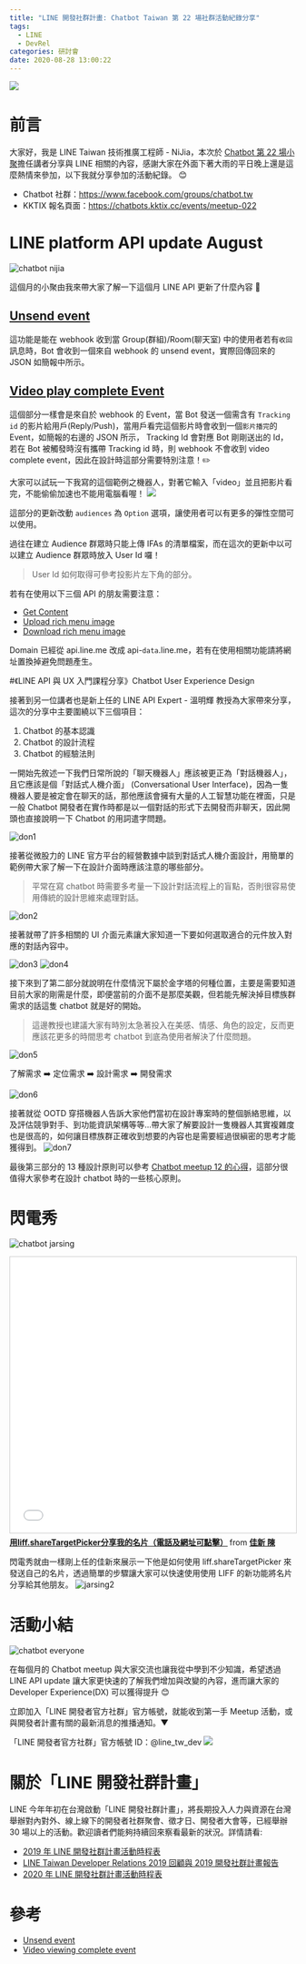```yaml
---
title: "LINE 開發社群計畫: Chatbot Taiwan 第 22 場社群活動紀錄分享"
tags:
  - LINE
  - DevRel
categories: 研討會
date: 2020-08-28 13:00:22
---
```


![](https://nijialin.com/images/2020/chatbot.png)

# 前言

大家好，我是 LINE Taiwan 技術推廣工程師 - NiJia，本次於 [Chatbot 第 22 場小聚](https://chatbots.kktix.cc/events/meetup-022)擔任講者分享與 LINE 相關的內容，感謝大家在外面下著大雨的平日晚上還是這麼熱情來參加，以下我就分享參加的活動紀錄。 😊

- Chatbot 社群：https://www.facebook.com/groups/chatbot.tw
- KKTIX 報名頁面：https://chatbots.kktix.cc/events/meetup-022
<!-- more -->

# LINE platform API update August

![chatbot nijia](https://nijialin.com/images/2020/chatbot-22/nijia-1.jpg)

這個月的小聚由我來帶大家了解一下這個月 LINE API 更新了什麼內容 🎁

## [Unsend event](https://developers.line.biz/en/news/2020/08/04/messaging-api-update-august-2020/)

<script async class="speakerdeck-embed" data-slide="4" data-id="2ebf41de520842e8a557951cdd85583d" data-ratio="1.77777777777778" src="//speakerdeck.com/assets/embed.js"></script>

這功能是能在 webhook 收到當 Group(群組)/Room(聊天室) 中的使用者若有`收回`訊息時，Bot 會收到一個來自 webhook 的 unsend event，實際回傳回來的 JSON 如簡報中所示。

## [Video play complete Event](https://developers.line.biz/en/reference/messaging-api/#video-viewing-complete)

<script async class="speakerdeck-embed" data-slide="6" data-id="2ebf41de520842e8a557951cdd85583d" data-ratio="1.77777777777778" src="//speakerdeck.com/assets/embed.js"></script>

這個部分一樣會是來自於 webhook 的 Event，當 Bot 發送一個需含有 `Tracking id` 的影片給用戶(Reply/Push)，當用戶看完這個影片時會收到一個`影片播完`的 Event，如簡報的右邊的 JSON 所示， Tracking Id 會對應 Bot 剛剛送出的 Id，若在 Bot 被觸發時沒有攜帶 Tracking id 時，則 webhook 不會收到 video complete event，因此在設計時這部分需要特別注意！✏️

大家可以試玩一下我寫的這個範例之機器人，對著它輸入「video」並且把影片看完，不能偷偷加速也不能用電腦看喔！
![](https://nijialin.com/images/2020/chatbot-22/sample-qrcode.png)

<script async class="speakerdeck-embed" data-slide="9" data-id="2ebf41de520842e8a557951cdd85583d" data-ratio="1.77777777777778" src="//speakerdeck.com/assets/embed.js"></script>

這部分的更新改動 `audiences` 為 `Option` 選項，讓使用者可以有更多的彈性空間可以使用。

<script async class="speakerdeck-embed" data-slide="12" data-id="2ebf41de520842e8a557951cdd85583d" data-ratio="1.77777777777778" src="//speakerdeck.com/assets/embed.js"></script>

過往在建立 Audience 群眾時只能上傳 IFAs 的清單檔案，而在這次的更新中以可以建立 Audience 群眾時放入 User Id 囉！

> User Id 如何取得可參考投影片左下角的部分。

<script async class="speakerdeck-embed" data-slide="15" data-id="2ebf41de520842e8a557951cdd85583d" data-ratio="1.77777777777778" src="//speakerdeck.com/assets/embed.js"></script>

若有在使用以下三個 API 的朋友需要注意：

- [Get Content](https://developers.line.biz/en/reference/messaging-api/#get-content)
- [Upload rich menu image](https://developers.line.biz/en/reference/messaging-api/#upload-rich-menu-image)
- [Download rich menu image](https://developers.line.biz/en/reference/messaging-api/#download-rich-menu-image)

Domain 已經從 api.line.me 改成 api-`data`.line.me，若有在使用相關功能請將網址置換掉避免問題產生。

#《LINE API 與 UX 入門課程分享》Chatbot User Experience Design

接著到另一位講者也是新上任的 LINE API Expert - 溫明輝 教授為大家帶來分享，這次的分享中主要圍繞以下三個項目：

1. Chatbot 的基本認識
2. Chatbot 的設計流程
3. Chatbot 的經驗法則

一開始先敘述一下我們日常所說的「聊天機器人」應該被更正為「對話機器人」，且它應該是個「對話式人機介面」
(Conversational User Interface)，因為一隻機器人要是被定會在聊天的話，那他應該會擁有大量的人工智慧功能在裡面，只是一般 Chatbot 開發者在實作時都是以一個對話的形式下去開發而非聊天，因此開頭也直接說明一下 Chatbot 的用詞遣字問題。

![don1](https://nijialin.com/images/2020/chatbot-22/don-1.png)

接著從微股力的 LINE 官方平台的經營數據中談到對話式人機介面設計，用簡單的範例帶大家了解一下在設計介面時應該注意的哪些部分。

> 平常在寫 chatbot 時需要多考量一下設計對話流程上的盲點，否則很容易使用傳統的設計思維來處理對話。

![don2](https://nijialin.com/images/2020/chatbot-22/don-2.png)

接著就帶了許多相關的 UI 介面元素讓大家知道一下要如何選取適合的元件放入對應的對話內容中。

![don3](https://nijialin.com/images/2020/chatbot-22/don-3.png)
![don4](https://nijialin.com/images/2020/chatbot-22/don-4.png)

接下來到了第二部分就說明在什麼情況下屬於金字塔的何種位置，主要是需要知道目前大家的剛需是什麼，即便當前的介面不是那麼美觀，但若能先解決掉目標族群需求的話這隻 chatbot 就是好的開始。

> 這邊教授也建議大家有時別太急著投入在美感、情感、角色的設定，反而更應該花更多的時間思考 chatbot 到底為使用者解決了什麼問題。

![don5](https://nijialin.com/images/2020/chatbot-22/don-5.png)

了解需求 ➡️ 定位需求 ➡️ 設計需求 ➡️ 開發需求

![don6](https://nijialin.com/images/2020/chatbot-22/don-6.png)

接著就從 OOTD 穿搭機器人告訴大家他們當初在設計專案時的整個脈絡思維，以及評估競爭對手、到功能資訊架構等等...帶大家了解要設計一隻機器人其實複雜度也是很高的，如何讓目標族群正確收到想要的內容也是需要經過很縝密的思考才能獲得到。
![don7](https://nijialin.com/images/2020/chatbot-22/don-7.png)

最後第三部分的 13 種設計原則可以參考 [Chatbot meetup 12 的心得](https://nijialin.com/2019/09/12/Chatbot-meetup-12/)，這部分很值得大家參考在設計 chatbot 時的一些核心原則。

# 閃電秀

![chatbot jarsing](https://nijialin.com/images/2020/chatbot-22/jarsing1.jpg)

<iframe src="//www.slideshare.net/slideshow/embed_code/key/uAHL6LynBfL8Ce" width="595" height="485" frameborder="0" marginwidth="0" marginheight="0" scrolling="no" style="border:1px solid #CCC; border-width:1px; margin-bottom:5px; max-width: 100%;" allowfullscreen> </iframe> <div style="margin-bottom:5px"> <strong> <a href="//www.slideshare.net/jarsing/lightning-talk-linebizcard20200827" title="用liff.shareTargetPicker分享我的名片（電話及網址可點擊）" target="_blank">用liff.shareTargetPicker分享我的名片（電話及網址可點擊）</a> </strong> from <strong><a href="https://www.slideshare.net/jarsing" target="_blank">佳新 陳</a></strong> </div>

閃電秀就由一樣剛上任的佳新來展示一下他是如何使用 liff.shareTargetPicker 來發送自己的名片，透過簡單的步驟讓大家可以快速使用使用 LIFF 的新功能將名片分享給其他朋友。
![jarsing2](https://nijialin.com/images/2020/chatbot-22/jarsing2.png)

# 活動小結

![chatbot everyone](https://nijialin.com/images/2020/chatbot-22-total.jpg)

在每個月的 Chatbot meetup 與大家交流也讓我從中學到不少知識，希望透過 LINE API update 讓大家更快速的了解我們增加與改變的內容，進而讓大家的 Developer Experience(DX) 可以獲得提升 😊

立即加入「LINE 開發者官方社群」官方帳號，就能收到第一手 Meetup 活動，或與開發者計畫有關的最新消息的推播通知。▼

「LINE 開發者官方社群」官方帳號 ID：@line_tw_dev
![](https://www.evanlin.com/images/2020/line-tw-dev-qr.png)

# 關於「LINE 開發社群計畫」

LINE 今年年初在台灣啟動「LINE 開發社群計畫」，將長期投入人力與資源在台灣舉辦對內對外、線上線下的開發者社群聚會、徵才日、開發者大會等，已經舉辦 30 場以上的活動。歡迎讀者們能夠持續回來察看最新的狀況。詳情請看:

- [2019 年 LINE 開發社群計畫活動時程表](https://engineering.linecorp.com/zh-hant/blog/line-taiwan-developer-relations-2019-plan/)
- [LINE Taiwan Developer Relations 2019 回顧與 2019 開發社群計畫報告](https://engineering.linecorp.com/zh-hant/blog/line-taiwan-developer-relations-2019/)
- [2020 年 LINE 開發社群計畫活動時程表](https://engineering.linecorp.com/zh-hant/blog/2020-line-tw-devrel/)

# 參考

- [Unsend event](https://developers.line.biz/en/reference/messaging-api/#unsend-event)
- [Video viewing complete event](https://developers.line.biz/en/reference/messaging-api/#video-viewing-complete)
